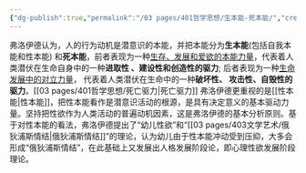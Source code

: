 ```yaml
---
{"dg-publish":true,"permalink":"/03 pages/401哲学思想/生本能-死本能/","created":"2024-11-30T20:58:53.349+08:00","updated":"2025-03-04T13:32:17.104+08:00"}
---
```


弗洛伊德认为，人的行为动机是潜意识的本能，并把本能分为**生本能**(包括自我本能和性本能) 和**死本能**，前者表现为一种<u>生存、发展和爱欲的本能力量</u>，代表着人类潜伏在生命自身中的一种**进取性 、建设性和创造性的驱力**; 后者表现为一种<u>生命发展中的对立力量</u>， 代表着人类潜伏在生命中的一种**破坏性、 攻击性、自毁性的驱力**。[[03 pages/401哲学思想/死亡驱力\|死亡驱力]]
弗洛伊德更重视的是[[性本能\|性本能]]，把性本能看作是潜意识活动的根源，是具有决定意义的基本驱动力量。坚持把性欲作为人类活动的普遍动机因素，这是弗洛伊德的基本分析原则。基于对性本能的看法，弗洛伊德提出了“幼儿性欲”和“[[03 pages/403文学艺术/俄狄浦斯情结\|俄狄浦斯情结]]”的理论，认为幼儿由于性本能冲动受到压抑，大多会形成“俄狄浦斯情结”，在此基础上又发展出人格发展阶段论，即心理性欲发展阶段理论。